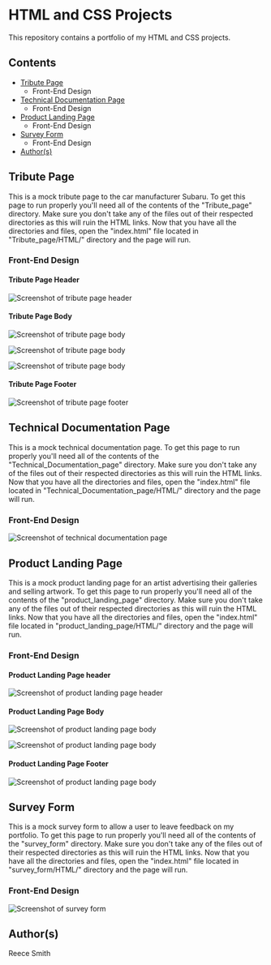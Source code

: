 # HTML and CSS Projects

This repository contains a portfolio of my HTML and CSS projects.

## Contents

   * [Tribute Page](#Tribute-Page)
     * Front-End Design
   * [Technical Documentation Page](#Technical-Documentation-Page)
     * Front-End Design
   * [Product Landing Page](#Product-Landing-Page)
     * Front-End Design
   * [Survey Form](#Survey-Form)
     * Front-End Design
   * [Author(s)](#Author(s))
   
 ## Tribute Page

This is a mock tribute page to the car manufacturer Subaru.
To get this page to run properly you'll need all of the contents of the "Tribute_page" directory. 
Make sure you don't take any of the files out of their respected directories as this will ruin the HTML links.
Now that you have all the directories and files, open the "index.html" file located in "Tribute_page/HTML/" directory and the page will run.

### Front-End Design

#### Tribute Page Header

![Screenshot of tribute page header](git_images/tp_header.png)

#### Tribute Page Body

![Screenshot of tribute page body](git_images/tp_body1.png)

![Screenshot of tribute page body](git_images/tp_body2.png)

![Screenshot of tribute page body](git_images/tp_body3.png)

#### Tribute Page Footer

![Screenshot of tribute page footer](git_images/tp_body4.png)

## Technical Documentation Page

This is a mock technical documentation page. 
To get this page to run properly you'll need all of the contents of the "Technical_Documentation_page" directory. 
Make sure you don't take any of the files out of their respected directories as this will ruin the HTML links.
Now that you have all the directories and files, open the "index.html" file located in "Technical_Documentation_page/HTML/" directory and the page will run.

### Front-End Design

![Screenshot of technical documentation page](git_images/tdp.png)

## Product Landing Page

This is a mock product landing page for an artist advertising their galleries and selling artwork.
To get this page to run properly you'll need all of the contents of the "product_landing_page" directory. 
Make sure you don't take any of the files out of their respected directories as this will ruin the HTML links.
Now that you have all the directories and files, open the "index.html" file located in "product_landing_page/HTML/" directory and the page will run.

### Front-End Design

#### Product Landing Page header

![Screenshot of product landing page header](git_images/plp_header.png)

#### Product Landing Page Body

![Screenshot of product landing page body](git_images/plp_body2.png)

![Screenshot of product landing page body](git_images/plp_body1.png)

#### Product Landing Page Footer

![Screenshot of product landing page body](git_images/plp_body3.png)

## Survey Form

This is a mock survey form to allow a user to leave feedback on my portfolio. 
To get this page to run properly you'll need all of the contents of the "survey_form" directory. 
Make sure you don't take any of the files out of their respected directories as this will ruin the HTML links.
Now that you have all the directories and files, open the "index.html" file located in "survey_form/HTML/" directory and the page will run.

### Front-End Design

![Screenshot of survey form](git_images/sf.png)

## Author(s)

Reece Smith
